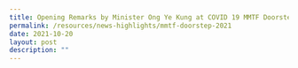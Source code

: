 ```yaml
---
title: Opening Remarks by Minister Ong Ye Kung at COVID 19 MMTF Doorstep Interview
permalink: /resources/news-highlights/mmtf-doorstep-2021
date: 2021-10-20
layout: post
description: ""
---
```


